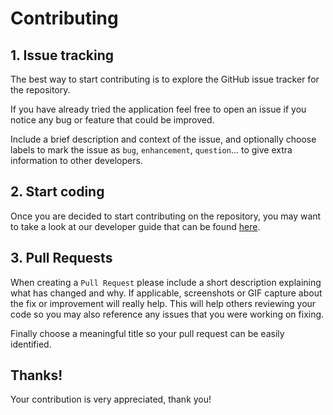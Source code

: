 # Contributing

## 1. Issue tracking

The best way to start contributing is to explore the GitHub issue tracker for the repository. 

If you have already tried the application feel free to open an issue if you notice any bug or feature that could be improved.

Include a brief description and context of the issue, and optionally choose labels to mark the issue as `bug`, `enhancement`, `question`...
to give extra information to other developers.

## 2. Start coding

Once you are decided to start contributing on the repository, 
you may want to take a look at our developer guide that can be found [here](./guides/developers.md).

## 3. Pull Requests

When creating a `Pull Request` please include a short description explaining what has changed and why. If applicable, screenshots or GIF capture about the fix or improvement will really help.
This will help others reviewing your code so you may also reference any issues that you were working on fixing.

Finally choose a meaningful title so your pull request can be easily identified.

## Thanks!

Your contribution is very appreciated, thank you!
